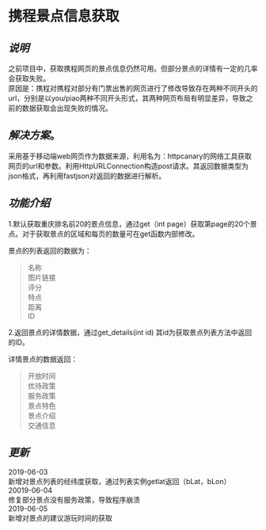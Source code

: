 # 携程景点信息获取  
*说明*  
-------  
之前项目中，获取携程网页的景点信息仍然可用。但部分景点的详情有一定的几率会获取失败。  
原因是：携程对携程对部分有门票出售的网页进行了修改导致存在两种不同开头的url，分别是以you/piao两种不同开头形式，其两种网页布局有明显差异，导致之前的数据获取会出现失败的情况。  

*解决方案*。
---------  
采用基于移动端web网页作为数据来源，利用名为：httpcanary的网络工具获取网页的url和参数。利用HttpURLConnection构造post请求。其返回数据类型为json格式，再利用fastjson对返回的数据进行解析。

*功能介绍*  
---------  
1.默认获取重庆排名前20的景点信息，通过get（int page）获取第page的20个景点。对于获取景点的区域和每页的数量可在get函数内部修改。  

景点的列表返回的数据为：  
>名称  
>图片链接  
>评分  
>特点  
>距离  
>ID  

2.返回景点的详情数据，通过get_details(int id) 其id为获取景点列表方法中返回的ID。  
 
 详情景点的数据返回：  
 >开放时间  
 >优待政策  
 >服务政策  
 >景点特色  
 >景点介绍  
 >交通信息
 
 *更新*  
 -------  
 2019-06-03  
 新增对景点列表的经纬度获取，通过列表实例getlat返回（bLat，bLon）  
20019-06-04  
修复部分景点没有服务政策，导致程序崩溃   
2019-06-05  
新增对景点的建议游玩时间的获取
